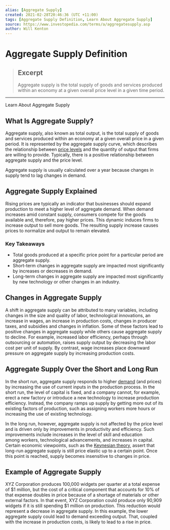 ```yaml
---
alias: [Aggregate Supply]
created: 2021-02-28T20:46:36 (UTC +11:00)
tags: [Aggregate Supply Definition, Learn About Aggregate Supply]
source: https://www.investopedia.com/terms/a/aggregatesupply.asp
author: Will Kenton
---
```


# Aggregate Supply Definition

> ## Excerpt
> Aggregate supply is the total supply of goods and services produced within an economy at a given overall price level in a given time period.

---

Learn About Aggregate Supply
## What Is Aggregate Supply?

Aggregate supply, also known as total output, is the total supply of goods and services produced within an economy at a given overall price in a given period. It is represented by the aggregate supply curve, which describes the relationship between [price levels](https://www.investopedia.com/terms/p/price_level.asp) and the quantity of output that firms are willing to provide. Typically, there is a positive relationship between aggregate supply and the price level.

Aggregate supply is usually calculated over a year because changes in supply tend to lag changes in demand.

## Aggregate Supply Explained

Rising prices are typically an indicator that businesses should expand production to meet a higher level of aggregate demand. When demand increases amid constant supply, consumers compete for the goods available and, therefore, pay higher prices. This dynamic induces firms to increase output to sell more goods. The resulting supply increase causes prices to normalize and output to remain elevated.

### Key Takeaways

-   Total goods produced at a specific price point for a particular period are aggregate supply.
-   Short-term changes in aggregate supply are impacted most significantly by increases or decreases in demand.
-   Long-term changes in aggregate supply are impacted most significantly by new technology or other changes in an industry.

## Changes in Aggregate Supply

A shift in aggregate supply can be attributed to many variables, including changes in the size and quality of labor, technological innovations, an increase in wages, an increase in production costs, changes in producer taxes, and subsidies and changes in inflation. Some of these factors lead to positive changes in aggregate supply while others cause aggregate supply to decline. For example, increased labor efficiency, perhaps through outsourcing or automation, raises supply output by decreasing the labor cost per unit of supply. By contrast, wage increases place downward pressure on aggregate supply by increasing production costs.

## Aggregate Supply Over the Short and Long Run

In the short run, aggregate supply responds to higher [demand](https://www.investopedia.com/ask/answers/040315/how-do-fiscal-and-monetary-policies-affect-aggregate-demand.asp) (and prices) by increasing the use of current inputs in the production process. In the short run, the level of capital is fixed, and a company cannot, for example, erect a new factory or introduce a new technology to increase production efficiency. Instead, the company ramps up supply by getting more out of its existing factors of production, such as assigning workers more hours or increasing the use of existing technology.

In the long run, however, aggregate supply is not affected by the price level and is driven only by improvements in productivity and efficiency. Such improvements include increases in the level of skill and education among workers, technological advancements, and increases in capital. Certain economic viewpoints, such as the [Keynesian theory](https://www.investopedia.com/terms/k/keynesianeconomics.asp), assert that long-run aggregate supply is still price elastic up to a certain point. Once this point is reached, supply becomes insensitive to changes in price.

## Example of Aggregate Supply

XYZ Corporation produces 100,000 widgets per quarter at a total expense of $1 million, but the cost of a critical component that accounts for 10% of that expense doubles in price because of a shortage of materials or other external factors. In that event, XYZ Corporation could produce only 90,909 widgets if it is still spending $1 million on production. This reduction would represent a decrease in aggregate supply. In this example, the lower aggregate supply could lead to demand exceeding output. That, coupled with the increase in production costs, is likely to lead to a rise in price.
